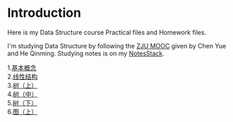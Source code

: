 <!--
 * @Date: 2020-07-15 15:32:00
 * @Author: Dai Zhechen
 * @Github: https://github.com/zhechendai
 * @LastEditTime: 2020-07-20 20:58:50
 * @Copyright ©️ 2020 Dai Zhechen. All Rights Reserved.
--> 
Introduction
====

Here is my Data Structure course Practical files and Homework files.

I'm studying Data Structure by following the [ZJU MOOC](https://www.icourse163.org/learn/ZJU-93001?tid=1459700443#/learn/content) given by Chen Yue and He Qinming. Studying notes is on my [NotesStack](https://notes.daizhechen.com).

1\.[基本概念](ch1.html)  
2\.[线性结构](ch2.html)  
3\.[树（上）](ch3.html)  
4\.[树（中）](ch4.html)  
5\.[树（下）](ch5.html)  
6\.[图（上）](ch6.html)  
